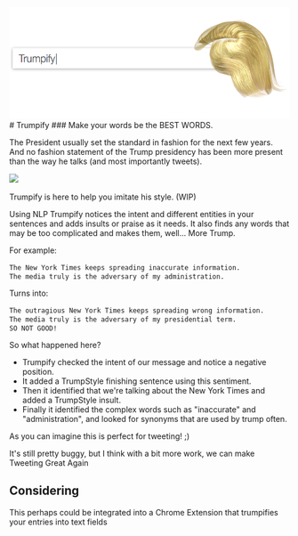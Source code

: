 <div><img src="https://raw.githubusercontent.com/mathiasquintero/trumpify/master/logo.png" height=200></div>
# Trumpify
### Make your words be the BEST WORDS.

The President usually set the standard in fashion for the next few years. And no fashion statement of the Trump presidency has been more present than the way he talks (and most importantly tweets).

<div><img src="http://i.giphy.com/95EqkcvnV48mY.gif" height=350></div>

Trumpify is here to help you imitate his style. (WIP)

Using NLP Trumpify notices the intent and different entities in your sentences and adds insults or praise as it needs. It also finds any words that may be too complicated and makes them, well... More Trump.

For example:

```
The New York Times keeps spreading inaccurate information. 
The media truly is the adversary of my administration.
```

Turns into:

```
The outragious New York Times keeps spreading wrong information. 
The media truly is the adversary of my presidential term. 
SO NOT GOOD!
```

So what happened here?

* Trumpify checked the intent of our message and notice a negative position. 
* It added a TrumpStyle finishing sentence using this sentiment. 
* Then it identified that we're talking about the New York Times and added a TrumpStyle insult. 
* Finally it identified the complex words such as "inaccurate" and "administration", and looked for synonyms that are used by trump often.

As you can imagine this is perfect for tweeting! ;)

It's still pretty buggy, but I think with a bit more work, we can make Tweeting Great Again

## Considering

This perhaps could be integrated into a Chrome Extension that trumpifies your entries into text fields
